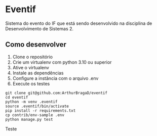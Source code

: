 # Eventif

Sistema do evento do IF que está sendo desenvolvido na disciplina de Desenvolvimento de Sistemas 2.

## Como desenvolver

1. Clone o repositório
2. Crie um virtualenv com python 3.10 ou superior
3. Ative o virtualenv
4. Instale as dependências
5. Configure a instância com o arquivo .env
6. Execute os testes

```console
git clone git@github.com:ArthurBragaD/eventif
cd eventif
python -m venv .eventif
source .eventif/bin/activate
pip install -r requirements.txt
cp contrib/env-sample .env
python manage.py test
```

Teste